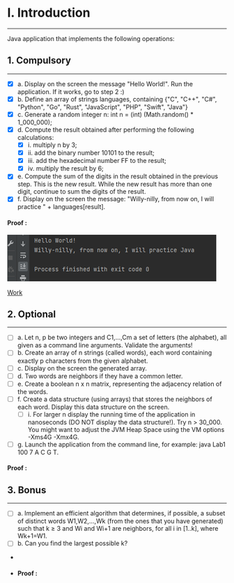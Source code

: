 # I. Introduction

---
Java application that implements the following operations:

## 1. Compulsory

---

- [x] a. Display on the screen the message "Hello World!". Run the application. If it works, go to step 2 :)
- [x] b. Define an array of strings languages, containing {"C", "C++", "C#", "Python", "Go", "Rust", "JavaScript", "PHP", "Swift", "Java"}
- [x] c. Generate a random integer n: int n = (int) (Math.random() * 1_000_000);
- [x] d. Compute the result obtained after performing the following calculations:
  - [x] i. multiply n by 3;
  - [x] ii. add the binary number 10101 to the result;
  - [x] iii. add the hexadecimal number FF to the result;
  - [x] iv. multiply the result by 6;
- [x] e. Compute the sum of the digits in the result obtained in the previous step. This is the new result. While the new result has more than one digit, continue to sum the digits of the result.
- [x] f. Display on the screen the message: "Willy-nilly, from now on, I will practice " + languages[result].

#### Proof :

![Introduction](res/I1.png)

[Work](src/Introduction/Compulsory.java)

## 2. Optional

---
- [ ] a. Let n, p be two integers and C1,...,Cm a set of letters (the alphabet), all given as a command line arguments. Validate the arguments!
- [ ] b. Create an array of n strings (called words), each word containing exactly p characters from the given alphabet.
- [ ] c. Display on the screen the generated array.
- [ ] d. Two words are neighbors if they have a common letter.
- [ ] e. Create a boolean n x n matrix, representing the adjacency relation of the words.
- [ ] f. Create a data structure (using arrays) that stores the neighbors of each word. Display this data structure on the screen.
    - [ ] i. For larger n display the running time of the application in nanoseconds (DO NOT display the data structure!). Try n > 30_000. You might want to adjust the JVM Heap Space using the VM options -Xms4G -Xmx4G.
- [ ] g. Launch the application from the command line, for example: java Lab1 100 7 A C G T.

#### Proof :

## 3. Bonus

---

- [ ] a. Implement an efficient algorithm that determines, if possible, a subset of distinct words W1,W2,...,Wk (from the ones that you have generated) such that k ≥ 3 and Wi and Wi+1 are neighbors, for all i in [1..k], where Wk+1=W1.
- [ ] b. Can you find the largest possible k?
- 
- #### Proof :
